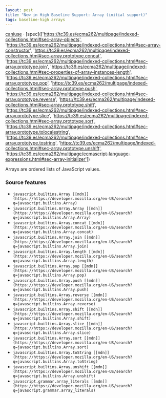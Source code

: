 ```yaml
---
layout: post
title: "New in High Baseline Support: Array (initial support)"
tags: baseline-high arrays
---
```


[caniuse](https://caniuse.com/?search=array) · [spec](['https://tc39.es/ecma262/multipage/indexed-collections.html#sec-array-objects', 'https://tc39.es/ecma262/multipage/indexed-collections.html#sec-array-constructor', 'https://tc39.es/ecma262/multipage/indexed-collections.html#sec-array.prototype.concat', 'https://tc39.es/ecma262/multipage/indexed-collections.html#sec-array.prototype.join', 'https://tc39.es/ecma262/multipage/indexed-collections.html#sec-properties-of-array-instances-length', 'https://tc39.es/ecma262/multipage/indexed-collections.html#sec-array.prototype.pop', 'https://tc39.es/ecma262/multipage/indexed-collections.html#sec-array.prototype.push', 'https://tc39.es/ecma262/multipage/indexed-collections.html#sec-array.prototype.reverse', 'https://tc39.es/ecma262/multipage/indexed-collections.html#sec-array.prototype.shift', 'https://tc39.es/ecma262/multipage/indexed-collections.html#sec-array.prototype.slice', 'https://tc39.es/ecma262/multipage/indexed-collections.html#sec-array.prototype.sort', 'https://tc39.es/ecma262/multipage/indexed-collections.html#sec-array.prototype.tolocalestring', 'https://tc39.es/ecma262/multipage/indexed-collections.html#sec-array.prototype.tostring', 'https://tc39.es/ecma262/multipage/indexed-collections.html#sec-array.prototype.unshift', 'https://tc39.es/ecma262/multipage/ecmascript-language-expressions.html#sec-array-initializer'])

Arrays are ordered lists of JavaScript values.

### Source features

- ``javascript.builtins.Array [[mdn]](https://https://developer.mozilla.org/en-US/search?q=javascript.builtins.Array)``
- ``javascript.builtins.Array.Array [[mdn]](https://https://developer.mozilla.org/en-US/search?q=javascript.builtins.Array.Array)``
- ``javascript.builtins.Array.concat [[mdn]](https://https://developer.mozilla.org/en-US/search?q=javascript.builtins.Array.concat)``
- ``javascript.builtins.Array.join [[mdn]](https://https://developer.mozilla.org/en-US/search?q=javascript.builtins.Array.join)``
- ``javascript.builtins.Array.length [[mdn]](https://https://developer.mozilla.org/en-US/search?q=javascript.builtins.Array.length)``
- ``javascript.builtins.Array.pop [[mdn]](https://https://developer.mozilla.org/en-US/search?q=javascript.builtins.Array.pop)``
- ``javascript.builtins.Array.push [[mdn]](https://https://developer.mozilla.org/en-US/search?q=javascript.builtins.Array.push)``
- ``javascript.builtins.Array.reverse [[mdn]](https://https://developer.mozilla.org/en-US/search?q=javascript.builtins.Array.reverse)``
- ``javascript.builtins.Array.shift [[mdn]](https://https://developer.mozilla.org/en-US/search?q=javascript.builtins.Array.shift)``
- ``javascript.builtins.Array.slice [[mdn]](https://https://developer.mozilla.org/en-US/search?q=javascript.builtins.Array.slice)``
- ``javascript.builtins.Array.sort [[mdn]](https://https://developer.mozilla.org/en-US/search?q=javascript.builtins.Array.sort)``
- ``javascript.builtins.Array.toString [[mdn]](https://https://developer.mozilla.org/en-US/search?q=javascript.builtins.Array.toString)``
- ``javascript.builtins.Array.unshift [[mdn]](https://https://developer.mozilla.org/en-US/search?q=javascript.builtins.Array.unshift)``
- ``javascript.grammar.array_literals [[mdn]](https://https://developer.mozilla.org/en-US/search?q=javascript.grammar.array_literals)``
